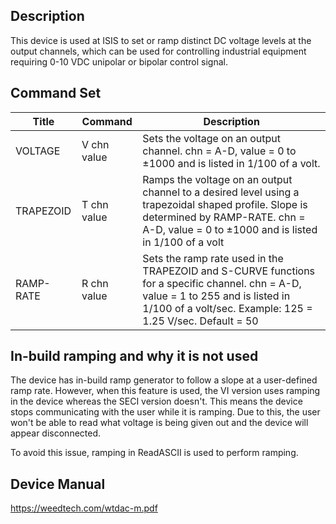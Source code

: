 ## Description

This device is used at ISIS to set or ramp distinct DC voltage levels at the 
output channels, which can be used for controlling industrial equipment requiring
0-10 VDC unipolar or bipolar control signal.


## Command Set


| Title | Command | Description |
| ---  | ---  | --- |
| VOLTAGE     | V chn value | Sets the voltage on an output channel. chn = A-D, value = 0 to ±1000 and is listed in 1/100 of a volt.
| TRAPEZOID   | T chn value | Ramps the voltage on an output channel to a desired level using a trapezoidal shaped profile. Slope is determined by RAMP-RATE. chn = A-D, value = 0 to ±1000 and is listed in 1/100 of a volt
| RAMP-RATE      | R chn value | Sets the ramp rate used in the TRAPEZOID and S-CURVE functions for a specific channel. chn = A-D, value = 1 to 255 and is listed in 1/100 of a volt/sec. Example: 125 = 1.25 V/sec. Default = 50

## In-build ramping and why it is not used

The device has in-build ramp generator to follow a slope at a user-defined ramp rate. 
However, when this feature is used, the VI version uses ramping in the device whereas the
SECI version doesn't. This means the device stops communicating with the user while it is ramping.
Due to this, the user won't be able to read what voltage is being given out and the device will appear
disconnected.

To avoid this issue, ramping in ReadASCII is used to perform ramping.

## Device Manual
https://weedtech.com/wtdac-m.pdf
 


